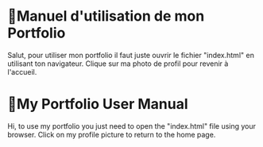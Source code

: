# 📑Manuel d'utilisation de mon Portfolio

Salut, pour utiliser mon portfolio il faut juste ouvrir le fichier "index.html" en utilisant ton navigateur.
Clique sur ma photo de profil pour revenir à l'accueil.

# 📑My Portfolio User Manual

Hi, to use my portfolio you just need to open the "index.html" file using your browser.
Click on my profile picture to return to the home page.
